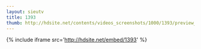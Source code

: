 ```yaml
---
layout: sieutv
title: 1393
thumb: http://hdsite.net/contents/videos_screenshots/1000/1393/preview_360p.mp4.jpg
---
```

{% include iframe src='http://hdsite.net/embed/1393' %}
 
